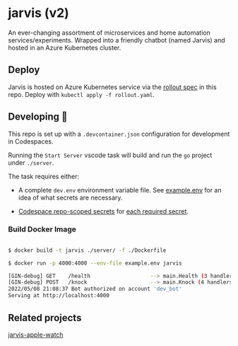 # jarvis (v2)

An ever-changing assortment of microservices and home automation services/experiments. Wrapped into a friendly chatbot (named Jarvis) and hosted in an Azure Kubernetes cluster.

## Deploy

Jarvis is hosted on Azure Kubernetes service via the [rollout spec](./rollout.yaml) in this repo.  Deploy with `kubectl apply -f rollout.yaml`.

## Developing 🚀

This repo is set up with a `.devcontainer.json` configuration for development in Codespaces.

Running the `Start Server` vscode task will build and run the `go` project under `./server`.

The task requires either:

- A complete `dev.env` environment variable file. See [example.env](./example.env) for an idea of what secrets are necessary.

- [Codespace repo-scoped secrets](https://docs.github.com/en/enterprise-cloud@latest/rest/codespaces/repository-secrets) for [each required secret](./example.env).

### Build Docker Image

```bash

$ docker build -t jarvis ./server/ -f ./Dockerfile

$ docker run -p 4000:4000 --env-file example.env jarvis

[GIN-debug] GET    /health                   --> main.Health (3 handlers)
[GIN-debug] POST   /knock                    --> main.Knock (4 handlers)
2022/05/08 21:08:37 Bot authorized on account 'dev_bot'
Serving at http://localhost:4000
```

## Related projects

[jarvis-apple-watch](https://github.com/joshspicer/jarvis-apple-watch)
